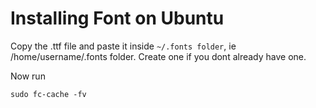 # Installing Font on Ubuntu

Copy the .ttf file and paste it inside `~/.fonts folder`, ie /home/username/.fonts folder. Create one if you dont already have one.

Now run

```
sudo fc-cache -fv
```
